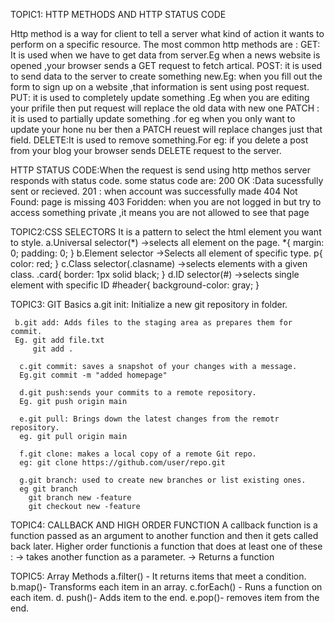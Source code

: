  TOPIC1: HTTP METHODS AND HTTP STATUS CODE
 
 Http method is a way for client to tell a server what kind of action it wants to perform on a specific resource.
The most common http methods are :
GET: It is used when we have to get data from server.Eg when a news website is  opened ,your browser sends a GET request to fetch artical.
POST: it is used to send data to the server to create something new.Eg: when you fill out the form to sign up on a website ,that information is sent using post request.
PUT: it is used to completely update something .Eg when you are editing your prifile then put request will replace the old data with new one
PATCH : it is used to partially update something .for eg when you only want to update your hone nu ber then a PATCH reuest will replace changes just that field.
DELETE:It is used to remove something.For eg: if you delete a post from your blog your browser sends DELETE request to the server.

HTTP STATUS CODE:When the request is send using http methos server responds with status code.
some status code are:
200 OK :Data sucessfully sent or recieved.
201 : when account was successfully made
404 Not Found: page is missing
403 Foridden: when  you are not logged in but try to access something private ,it means you are not allowed to see that page


TOPIC2:CSS SELECTORS
It is a pattern to select the html element you want to style.
  a.Universal selector(*)
            ->selects all element on the page.
            *{
                margin: 0;
                padding: 0;
            }
 b.Element selector
            ->Selects all element of specific type.
            p{
                color: red;
            }
  c.Class selector(.clasname)
            ->selects elements with a given class.
            .card{
                border: 1px solid black;
            }
   d.ID selector(#)
            ->selects single element with specific ID
            #header{
                background-color: gray;
            }

TOPIC3: GIT Basics 
     a.git init: Initialize a new git repository in folder.

     b.git add: Adds files to the staging area as prepares them for commit.
     Eg. git add file.txt 
         git add .

      c.git commit: saves a snapshot of your changes with a message.
      Eg.git commit -m "added homepage"

      d.git push:sends your commits to a remote repository.
      Eg. git push origin main

      e.git pull: Brings down the latest changes from the remotr repository.
      eg. git pull origin main

      f.git clone: makes a local copy of a remote Git repo.
      eg: git clone https://github.com/user/repo.git

      g.git branch: used to create new branches or list existing ones.
      eg git branch
        git branch new -feature
        git checkout new -feature   

TOPIC4: CALLBACK AND HIGH ORDER FUNCTION 
      A callback function is a function passed as an argument to another function and  then it gets called back later.
      Higher order functionis a function that does at least one of these :
        -> takes another function as a parameter.
        -> Returns a function

TOPIC5: Array Methods
      a.filter() - It returns items that meet a condition.
      b.map()- Transforms each item in an array.
      c.forEach() - Runs a function on each item.
      d. push()- Adds item to the end.
      e.pop()- removes item from the end.